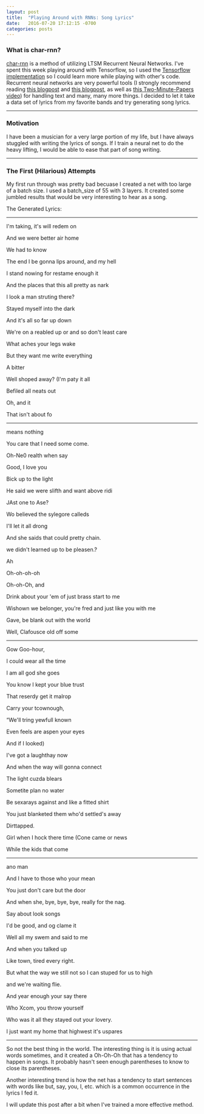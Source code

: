 ```yaml
---
layout: post
title:  "Playing Around with RNNs: Song Lyrics"
date:   2016-07-20 17:12:15 -0700
categories: posts
---
```

### What is char-rnn?

[char-rnn][char-rnn] is a method of utilizing LTSM Recurrent Neural Networks. I've spent this week playing around with Tensorflow, so I used the [Tensorflow implementation][char-rnn-tf]
so I could learn more while playing with other's code. Recurrent neural networks are very powerful tools (I strongly recommend reading [this blogpost][0] and 
[this blogpost][1], as well as [this Two-Minute-Papers video][2]) for handling text and many, many more things. I decided to let it take a data set of lyrics from my
favorite bands and try generating song lyrics.

---

### Motivation

I have been a musician for a very large portion of my life, but I have always stuggled with writing the lyrics of songs. If I train a neural net to do the heavy lifting,
I would be able to ease that part of song writing.

---

### The First (Hilarious) Attempts

My first run through was pretty bad becuase I created a net with too large of a batch size. I used a batch_size of 55 with 3 layers. It created some jumbled
results that would be very interesting to hear as a song.

The Generated Lyrics:

---

I'm taking, it's will redem on

And we were better air home

We had to know

The end I be gonna lips around, and my hell

I stand nowing for restame enough it

And the places that this all pretty as nark

I look a man struting there? 

Stayed myself into the dark

And it's all so far up down

We're on a reabled up or and so don't least care

What aches your legs wake

But they want me write everything

A bitter

Well shoped away? (I'm paty it all

Befiled all neats out

Oh, and it

That isn't about fo

---

 means nothing

You care that I need some come.

Oh-Ne0 realth when say

Good, I love you

Bick up to the light

He said we were slifth and want above ridi

JAst one to Ase?


Wo believed the sylegore calleds

I'll let it all drong

And she saids that could pretty chain.

we didn't learned up to be pleasen.?

Ah

Oh-oh-oh-oh

Oh-oh-Oh, and

Drink about your 'em of just brass start to me 

Wishown we belonger, you're fred and just like you with me

Gave, be blank out with the world

Well, Clafousce old off some

---

 Gow Goo-hour,

I could wear all the time

I am all god she goes

You know I kept your blue trust

That reserdy get it malrop

Carry your tcownough,

“We'll tring yewfull known

Even feels are aspen your eyes

And if I looked)

I've got a laughthay now

And when the way will gonna connect

The light cuzda blears

Sometite plan no water

Be sexarays against and like a fitted shirt

You just blanketed them who'd settled's away

Dirttapped.

Girl when I hock there time (Cone came or news

While the kids that come 

---

 ano man

And I have to those who your mean

You just don't care but the door

And when she, bye, bye, bye, really for the nag. 

Say about look songs

I'd be good, and og clame it

Well all my swem and said to me

And when you talked up

Like town, tired every right. 

But what the way we still not so I can stuped for us to high

and we're waiting flie.

And year enough your say there

Who Xcom, you throw yourself

Who was it all they stayed out your lovery. 

I just want my home that highwest it's uspares

---

So not the  best thing in the world. The interesting thing is it is using actual words sometimes, and it created a Oh-Oh-Oh that has a tendency to happen in songs.
It probably hasn't seen enough parentheses to know to close its parentheses.

Another interesting trend is how the net has a tendency to start sentences with words like but, say, you, I, etc. which is a common occurrence in the lyrics I fed it.

I will update this post after a bit when I've trained a more effective method.

[char-rnn]: https://github.com/karpathy/char-rnn
[char-rnn-tf]: https://github.com/sherjilozair/char-rnn-tensorflow
[0]: http://colah.github.io/posts/2015-08-Understanding-LSTMs/
[1]: http://karpathy.github.io/2015/05/21/rnn-effectiveness/
[2]: https://youtu.be/Jkkjy7dVdaY?list=PLujxSBD-JXglGL3ERdDOhthD3jTlfudC2